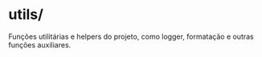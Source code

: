 # utils/

Funções utilitárias e helpers do projeto, como logger, formatação e outras funções auxiliares.
